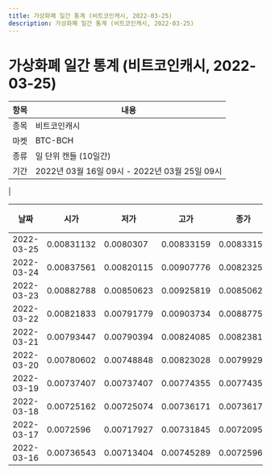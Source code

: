 ```yaml
---
title: 가상화폐 일간 통계 (비트코인캐시, 2022-03-25)
description: 가상화폐 일간 통계 (비트코인캐시, 2022-03-25)
---
```


가상화폐 일간 통계 (비트코인캐시, 2022-03-25)
===

|항목|내용|
|--|--|
|종목|비트코인캐시|
|마켓|BTC-BCH|
|종류|일 단위 캔들 (10일간)|
|기간|2022년 03월 16일 09시 - 2022년 03월 25일 09시
|

|날짜|시가|저가|고가|종가|비고|
|--|--|--|--|--|--|
|2022-03-25|0.00831132|0.0080307|0.00833159|0.00833159|    |
|2022-03-24|0.00837561|0.00820115|0.00907776|0.00823255|    |
|2022-03-23|0.00882788|0.00850623|0.00925819|0.00850623|    |
|2022-03-22|0.00821833|0.00791779|0.00903734|0.00887757|    |
|2022-03-21|0.00793447|0.00790394|0.00824085|0.00823813|    |
|2022-03-20|0.00780602|0.00748848|0.00823028|0.00799293|    |
|2022-03-19|0.00737407|0.00737407|0.00774355|0.00774355|    |
|2022-03-18|0.00725162|0.00725074|0.00736171|0.00736171|    |
|2022-03-17|0.0072596|0.00717927|0.00731845|0.00720956|    |
|2022-03-16|0.00736543|0.00713404|0.00745289|0.0072596|    |

